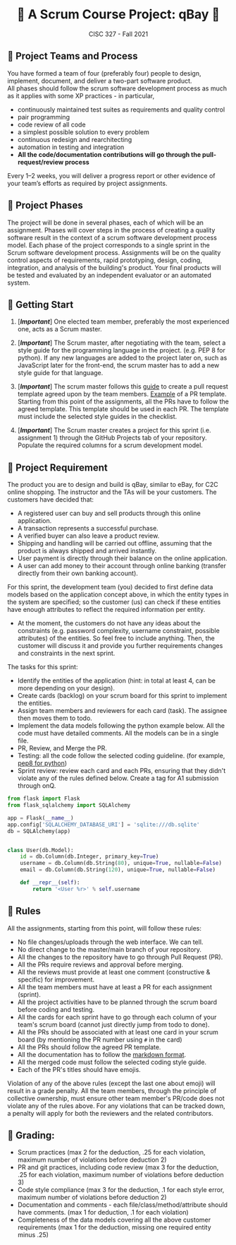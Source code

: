 <h1 align='center'>🍿 A Scrum Course Project: qBay 🍿</h1>

<p align='center'>CISC 327  -  Fall 2021</p>


## 💺 Project Teams and Process

You have formed a team of four (preferably four) people to design, implement, document, and deliver a two-part software product.  
All phases should follow the scrum software development process as much as it applies with some XP practices - in particular, 

- continuously maintained test suites as requirements and quality control
- pair programming
- code review of all code
- a simplest possible solution to every problem
- continuous redesign and rearchitecting
- automation in testing and integration
- **All the code/documentation contributions will go through the pull-request/review process**

Every 1–2 weeks, you will deliver a progress report or other evidence of your team’s efforts as required by project assignments.


## 💺 Project Phases

The project will be done in several phases, each of which will be an assignment. 
Phases will cover steps in the process of creating a quality software result in the context of a scrum software development process model.
Each phase of the project corresponds to a single sprint in the Scrum software development process.
Assignments will be on the quality control aspects of requirements, rapid prototyping, design, coding, integration, and analysis of the building's product. 
Your final products will be tested and evaluated by an independent evaluator or an automated system.

## 💺 Getting Start

1. [***Important***] One elected team member, preferably the most experienced one, acts as a Scrum master. 

2. [***Important***] The Scrum master, after negotiating with the team, select a style guide for the programming language in the project. (e.g. PEP 8 for python). If any new languages are added to the project later on, such as JavaScript later for the front-end, the scrum master has to add a new style guide for that language.  

3. [***Important***] The scrum master follows this [guide](https://docs.github.com/en/free-pro-team@latest/github/building-a-strong-community/creating-a-pull-request-template-for-your-repository) to create a pull request template agreed upon by the team members. 
[Example](https://embeddedartistry.com/blog/2017/08/04/a-github-pull-request-template-for-your-projects/) of a PR template. Starting from this point of the assignments, all the PRs have to follow the agreed template. This template should be used in each PR.
The template must include the selected style guides in the checklist. 

4. [***Important***] The Scrum master creates a project for this sprint (i.e. assignment 1) through the GitHub Projects tab of your repository. Populate the required columns for a scrum development model.


## 💺 Project Requirement

The product you are to design and build is qBay, similar to eBay, for C2C online shopping. The instructor and the TAs will be your customers.
The customers have decided that:

- A registered user can buy and sell products through this online application. 
- A transaction represents a successful purchase.
- A verified buyer can also leave a product review. 
- Shipping and handling will be carried out offline, assuming that the product is always shipped and arrived instantly. 
- User payment is directly through their balance on the online application.
- A user can add money to their account through online banking (transfer directly from their own banking account).

For this sprint, the development team (you) decided to first define data models based on the application concept above,
in which the entity types in the system are specified; so the customer (us) can check if these entities have enough attributes to reflect the required information per entity.

- At the moment, the customers do not have any ideas about the constraints (e.g. password complexity, username constraint, possible attributes) of the entities. 
So feel free to include anything. Then, the customer will discuss it and provide you further requirements changes and constraints in the next sprint.

The tasks for this sprint:

- Identify the entities of the application (hint: in total at least 4, can be more depending on your design).
- Create cards (backlog) on your scrum board for this sprint to implement the entities.
- Assign team members and reviewers for each card (task). The assignee then moves them to todo.
- Implement the data models following the python example below. All the code must have detailed comments. All the models can be in a single file.
- PR, Review, and Merge the PR.
- Testing: all the code follow the selected coding guideline. (for example, [pep8 for python](https://flake8.pycqa.org/en/latest/))
- Sprint review: review each card and each PRs, ensuring that they didn't violate any of the rules defined below. Create a tag for A1 submission through onQ.


```python
from flask import Flask
from flask_sqlalchemy import SQLAlchemy

app = Flask(__name__)
app.config['SQLALCHEMY_DATABASE_URI'] = 'sqlite:///db.sqlite'
db = SQLAlchemy(app)


class User(db.Model):
    id = db.Column(db.Integer, primary_key=True)
    username = db.Column(db.String(80), unique=True, nullable=False)
    email = db.Column(db.String(120), unique=True, nullable=False)

    def __repr__(self):
        return '<User %r>' % self.username

```

## 💺 Rules

All the assignments, starting from this point, will follow these rules:

- No file changes/uploads through the web interface. We can tell.
- No direct change to the master/main branch of your repository. 
- All the changes to the repository have to go through Pull Request (PR).
- All the PRs require reviews and approval before merging. 
- All the reviews must provide at least one comment (constructive & specific) for improvement. 
- All the team members must have at least a PR for each assignment (sprint).
- All the project activities have to be planned through the scrum board before coding and testing.
- All the cards for each sprint have to go through each column of your team's scrum board (cannot just directly jump from todo to done).
- All the PRs should be associated with at least one card in your scrum board (by mentioning the PR number using `#` in the card)
- All the PRs should follow the agreed PR template.
- All the documentation has to follow the [markdown format](https://guides.github.com/features/mastering-markdown/).
- All the merged code must follow the selected coding style guide. 
- Each of the PR's titles should have emojis. 


Violation of any of the above rules (except the last one about emoji) will result in a grade penalty.
All the team members, through the principle of collective ownership, must ensure other team member's PR/code does not violate any of the rules above.
For any violations that can be tracked down, a penalty will apply for both the reviewers and the related contributors. 

## 💺 Grading:

- Scrum practices (max 2 for the deduction, .25 for each violation, maximum number of violations before deduction 2)
- PR and git practices, including code review (max 3 for the deduction, .25 for each violation, maximum number of violations before deduction 3)
- Code style compliance (max 3 for the deduction, .1 for each style error, maximum number of violations before deduction 2)
- Documentation and comments - each file/class/method/attribute should have comments. (max 1 for deduction, .1 for each violation)
- Completeness of the data models covering all the above customer requirements (max 1 for the deduction, missing one required entity minus .25)




